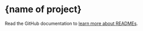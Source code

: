 # {name of project}

Read the GitHub documentation to [learn more about READMEs](https://docs.github.com/en/repositories/managing-your-repositorys-settings-and-features/customizing-your-repository/about-readmes).

